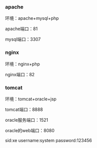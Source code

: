 ### apache
环境：apache+mysql+php

apache端口：81

mysql端口：3307

### nginx
环境：nginx+php

nginx端口：82

### tomcat
环境：tomcat+oracle+jsp

tomcat端口：8888

oracle服务端口：1521

oracle的web端口：8080

sid:xe username:system password:123456
